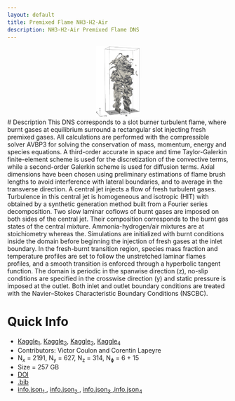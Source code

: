```yaml
---
layout: default
title: Premixed Flame NH3-H2-Air
description: NH3-H2-Air Premixed Flame DNS
---
```


<div style="text-align: center;">
    <img src="/assets/img/coulon2023.jpg" alt="Image 1" style="max-width: 20%;">
</div>
# Description
This DNS corresponds to a slot burner turbulent flame, where burnt gases at equilibrium surround a rectangular slot injecting fresh premixed gases. All calculations are performed with the compressible solver AVBP3 for solving the conservation of mass, momentum, energy and species equations. A third-order accurate in space and time Taylor-Galerkin finite-element scheme is used for the discretization of the convective terms, while a second-order Galerkin scheme is used for diffusion terms. Axial dimensions have been chosen using preliminary estimations of flame brush lengths to avoid interference with lateral boundaries, and to average in the transverse direction. A central jet injects a flow of fresh turbulent gases. Turbulence in this central jet is homogeneous and isotropic (HIT) with obtained by a synthetic generation method built from a Fourier series decomposition. Two slow laminar coflows of burnt gases are imposed on both sides of the central jet. Their composition corresponds to the burnt gas states of the central mixture. Ammonia-hydrogen/air mixtures are at stoichiometry whereas the. Simulations are initialized with burnt conditions inside the domain before beginning the injection of fresh gases at the inlet boundary. In the fresh-burnt transition region, species mass fraction and temperature profiles are set to follow the unstretched laminar flames profiles, and a smooth transition is enforced through a hyperbolic tangent function. The domain is periodic in the spanwise direction (z), no-slip conditions are specified in the crosswise direction (y) and static pressure is imposed at the outlet. Both inlet and outlet boundary conditions are treated with the Navier–Stokes Characteristic Boundary Conditions (NSCBC). 

# Quick Info
* <a href="https://www.kaggle.com/datasets/victorcoulon/premixed-flame-nh3-h2-dns-1">Kaggle<sub>1</sub></a>, <a href="https://www.kaggle.com/datasets/victorcoulon/premixed-flame-nh3-h2-dns-2">Kaggle<sub>2</sub></a>, <a href="https://www.kaggle.com/datasets/victorcoulon/premixed-flame-nh3-h2-dns-3">Kaggle<sub>3</sub></a>, <a href="https://www.kaggle.com/datasets/victorcoulon/premixed-flame-nh3-h2-dns-4">Kaggle<sub>4</sub></a>
* Contributors:  Victor Coulon and Corentin Lapeyre
* N<sub>x</sub> = 2191, N<sub>y</sub> = 627, N<sub>z</sub> = 314, N<sub>&#632;</sub> = 6 + 15
* Size = 257 GB 
* <a href="https://doi.org/10.1016/j.combustflame.2023.112933">DOI</a><BR>
* <a href="./assets/bib/coulon2023.bib">.bib</a><BR>
* <a href="./assets/json/coulon2023/premixed-flame-nh3-h2-dns-1-info.json">info.json<sub>1</sub> </a>, <a href="./assets/json/coulon2023/premixed-flame-nh3-h2-dns-2-info.json">info.json<sub>2</sub> </a>, <a href="./assets/json/coulon2023/premixed-flame-nh3-h2-dns-3-info.json">info.json<sub>3</sub> </a>,<a href="./assets/json/coulon2023/premixed-flame-nh3-h2-dns-4-info.json">info.json<sub>4</sub> </a>